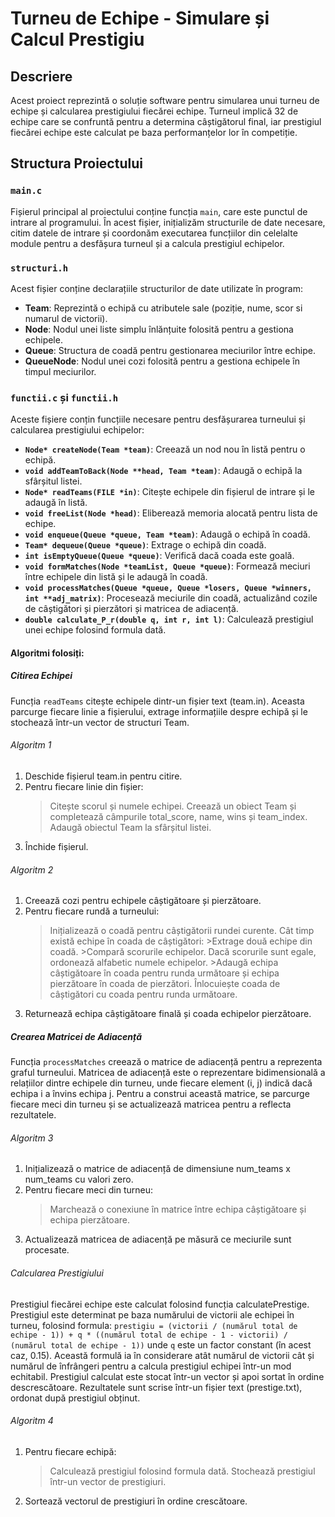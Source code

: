 # Turneu de Echipe - Simulare și Calcul Prestigiu

## Descriere
Acest proiect reprezintă o soluție software pentru simularea unui turneu de echipe și calcularea prestigiului fiecărei echipe. Turneul implică 32 de echipe care se confruntă pentru a determina câștigătorul final, iar prestigiul fiecărei echipe este calculat pe baza performanțelor lor în competiție.

## Structura Proiectului

### `main.c`
Fișierul principal al proiectului conține funcția `main`, care este punctul de intrare al programului. În acest fișier, inițializăm structurile de date necesare, citim datele de intrare și coordonăm executarea funcțiilor din celelalte module pentru a desfășura turneul și a calcula prestigiul echipelor.

### `structuri.h`
Acest fișier conține declarațiile structurilor de date utilizate în program:

- **Team**: Reprezintă o echipă cu atributele sale (poziție, nume, scor si numarul de victorii).
- **Node**: Nodul unei liste simplu înlănțuite folosită pentru a gestiona echipele.
- **Queue**: Structura de coadă pentru gestionarea meciurilor între echipe.
- **QueueNode**: Nodul unei cozi folosită pentru a gestiona echipele în timpul meciurilor.

### `functii.c` și `functii.h`
Aceste fișiere conțin funcțiile necesare pentru desfășurarea turneului și calcularea prestigiului echipelor:

- **`Node* createNode(Team *team)`**: Creează un nod nou în listă pentru o echipă.
- **`void addTeamToBack(Node **head, Team *team)`**: Adaugă o echipă la sfârșitul listei.
- **`Node* readTeams(FILE *in)`**: Citește echipele din fișierul de intrare și le adaugă în listă.
- **`void freeList(Node *head)`**: Eliberează memoria alocată pentru lista de echipe.
- **`void enqueue(Queue *queue, Team *team)`**: Adaugă o echipă în coadă.
- **`Team* dequeue(Queue *queue)`**: Extrage o echipă din coadă.
- **`int isEmptyQueue(Queue *queue)`**: Verifică dacă coada este goală.
- **`void formMatches(Node *teamList, Queue *queue)`**: Formează meciuri între echipele din listă și le adaugă în coadă.
- **`void processMatches(Queue *queue, Queue *losers, Queue *winners, int **adj_matrix)`**: Procesează meciurile din coadă, actualizând cozile de câștigători și pierzători și matricea de adiacență.
- **`double calculate_P_r(double q, int r, int l)`**: Calculează prestigiul unei echipe folosind formula dată.

#### Algoritmi folosiți:

##### Citirea Echipei
Funcția `readTeams` citește echipele dintr-un fișier text (team.in). Aceasta parcurge fiecare linie a fișierului, extrage informațiile despre echipă și le stochează într-un vector de structuri Team.

###### Algoritm 1
1. Deschide fișierul team.in pentru citire.
2. Pentru fiecare linie din fișier:
    >Citește scorul și numele echipei.
    >Creează un obiect Team și completează câmpurile total_score, name, wins și team_index.
    >Adaugă obiectul Team la sfârșitul listei.
3. Închide fișierul.

###### Algoritm 2
1. Creează cozi pentru echipele câștigătoare și pierzătoare.
2. Pentru fiecare rundă a turneului:
    >Inițializează o coadă pentru câștigătorii rundei curente.
    >Cât timp există echipe în coada de câștigători:
        >Extrage două echipe din coadă.
        >Compară scorurile echipelor. Dacă scorurile sunt egale, ordonează alfabetic numele echipelor.
        >Adaugă echipa câștigătoare în coada pentru runda următoare și echipa pierzătoare în coada de pierzători.
    >Înlocuiește coada de câștigători cu coada pentru runda următoare.
3. Returnează echipa câștigătoare finală și coada echipelor pierzătoare.

##### Crearea Matricei de Adiacență
Funcția `processMatches` creează o matrice de adiacență pentru a reprezenta graful turneului. Matricea de adiacență este o reprezentare bidimensională a relațiilor dintre echipele din turneu, unde fiecare element (i, j) indică dacă echipa i a învins echipa j. Pentru a construi această matrice, se parcurge fiecare meci din turneu și se actualizează matricea pentru a reflecta rezultatele. 

###### Algoritm 3
1. Inițializează o matrice de adiacență de dimensiune num_teams x num_teams cu valori zero.
2. Pentru fiecare meci din turneu:
    >Marchează o conexiune în matrice între echipa câștigătoare și echipa pierzătoare.
3. Actualizează matricea de adiacență pe măsură ce meciurile sunt procesate.

###### Calcularea Prestigiului
Prestigiul fiecărei echipe este calculat folosind funcția calculatePrestige. Prestigiul este determinat pe baza numărului de victorii ale echipei în turneu, folosind formula:
`prestigiu = (victorii / (numărul total de echipe - 1)) + q * ((numărul total de echipe - 1 - victorii) / (numărul total de echipe - 1))`
unde `q` este un factor constant (în acest caz, 0.15). Această formulă ia în considerare atât numărul de victorii cât și numărul de înfrângeri pentru a calcula prestigiul echipei într-un mod echitabil. Prestigiul calculat este stocat într-un vector și apoi sortat în ordine descrescătoare. Rezultatele sunt scrise într-un fișier text (prestige.txt), ordonat după prestigiul obținut.

###### Algoritm 4
1. Pentru fiecare echipă:
    >Calculează prestigiul folosind formula dată.
    >Stochează prestigiul într-un vector de prestigiuri.
2. Sortează vectorul de prestigiuri în ordine crescătoare.
